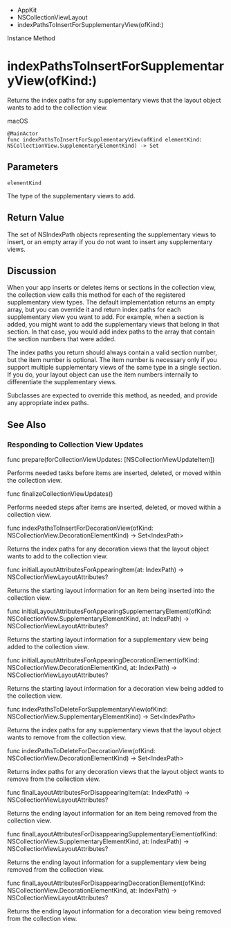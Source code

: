 

- AppKit
- NSCollectionViewLayout
-  indexPathsToInsertForSupplementaryView(ofKind:) 

Instance Method

# indexPathsToInsertForSupplementaryView(ofKind:)

Returns the index paths for any supplementary views that the layout object wants to add to the collection view.

macOS

``` source
@MainActor
func indexPathsToInsertForSupplementaryView(ofKind elementKind: NSCollectionView.SupplementaryElementKind) -> Set
```

## Parameters 

`elementKind`  

The type of the supplementary views to add.

## Return Value

The set of NSIndexPath objects representing the supplementary views to insert, or an empty array if you do not want to insert any supplementary views.

## Discussion

When your app inserts or deletes items or sections in the collection view, the collection view calls this method for each of the registered supplementary view types. The default implementation returns an empty array, but you can override it and return index paths for each supplementary view you want to add. For example, when a section is added, you might want to add the supplementary views that belong in that section. In that case, you would add index paths to the array that contain the section numbers that were added.

The index paths you return should always contain a valid section number, but the item number is optional. The item number is necessary only if you support multiple supplementary views of the same type in a single section. If you do, your layout object can use the item numbers internally to differentiate the supplementary views.

Subclasses are expected to override this method, as needed, and provide any appropriate index paths.

## See Also

### Responding to Collection View Updates

func prepare(forCollectionViewUpdates: [NSCollectionViewUpdateItem])

Performs needed tasks before items are inserted, deleted, or moved within the collection view.

func finalizeCollectionViewUpdates()

Performs needed steps after items are inserted, deleted, or moved within a collection view.

func indexPathsToInsertForDecorationView(ofKind: NSCollectionView.DecorationElementKind) -> Set&lt;IndexPath>

Returns the index paths for any decoration views that the layout object wants to add to the collection view.

func initialLayoutAttributesForAppearingItem(at: IndexPath) -> NSCollectionViewLayoutAttributes?

Returns the starting layout information for an item being inserted into the collection view.

func initialLayoutAttributesForAppearingSupplementaryElement(ofKind: NSCollectionView.SupplementaryElementKind, at: IndexPath) -> NSCollectionViewLayoutAttributes?

Returns the starting layout information for a supplementary view being added to the collection view.

func initialLayoutAttributesForAppearingDecorationElement(ofKind: NSCollectionView.DecorationElementKind, at: IndexPath) -> NSCollectionViewLayoutAttributes?

Returns the starting layout information for a decoration view being added to the collection view.

func indexPathsToDeleteForSupplementaryView(ofKind: NSCollectionView.SupplementaryElementKind) -> Set&lt;IndexPath>

Returns the index paths for any supplementary views that the layout object wants to remove from the collection view.

func indexPathsToDeleteForDecorationView(ofKind: NSCollectionView.DecorationElementKind) -> Set&lt;IndexPath>

Returns index paths for any decoration views that the layout object wants to remove from the collection view.

func finalLayoutAttributesForDisappearingItem(at: IndexPath) -> NSCollectionViewLayoutAttributes?

Returns the ending layout information for an item being removed from the collection view.

func finalLayoutAttributesForDisappearingSupplementaryElement(ofKind: NSCollectionView.SupplementaryElementKind, at: IndexPath) -> NSCollectionViewLayoutAttributes?

Returns the ending layout information for a supplementary view being removed from the collection view.

func finalLayoutAttributesForDisappearingDecorationElement(ofKind: NSCollectionView.DecorationElementKind, at: IndexPath) -> NSCollectionViewLayoutAttributes?

Returns the ending layout information for a decoration view being removed from the collection view.

